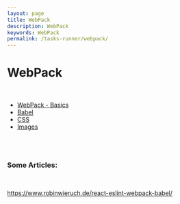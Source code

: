 ```yaml
---
layout: page
title: WebPack
description: WebPack
keywords: WebPack
permalink: /tasks-runner/webpack/
---
```


# WebPack

<br/>

<ul>
    <li><a href="/tasks-runner/webpack/basics/">WebPack - Basics</a></li>
    <li><a href="/tasks-runner/webpack/babel/">Babel</a></li>
    <li><a href="/tasks-runner/webpack/css/">CSS</a></li>
    <li><a href="/tasks-runner/webpack/images/">Images</a></li>
</ul>

<br/>
<br/>

### Some Articles:

<br/>

https://www.robinwieruch.de/react-eslint-webpack-babel/

<!-- <br/>


### Minimize js file by webpack



<br/>

    $ npm init -f

    $ npm i -g webpack

or

    $ npm install --save-dev webpack
    $ npm install uglifyjs-webpack-plugin --save-dev

    $ touch webpack.config.js

<br/>

    $ vi webpack.config.js

    var webpack = require('webpack');

    const path = require('path');

    module.exports = {

        entry: './src/SmartExport.js',
        output: {
            path: path.resolve(__dirname, 'dist'),
            filename: 'SmartExport.min.js'
        },
        plugins: [
            new webpack.optimize.UglifyJsPlugin({
                compress: { warnings: false }
            })
        ]
    };

<br/>

    // if webpack installed globally
    $ webpack

    // if webpack installed as module
    $  ./node_modules/webpack/bin/webpack.js

<br/>

    $ npm install qlik-sense-webpack-plugin --save-dev
    $ npm install zip-webpack-plugin --save-dev -->
